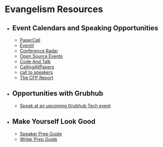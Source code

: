# Evangelism Resources

* ## Event Calendars and Speaking Opportunities
  * [PaperCall](https://www.papercall.io/)
  * [Eventil](https://eventil.com/events)
  * [Conference Radar](https://conferenceradar.com/)
  * [Open Source Events](https://opensource.com/resources/conferences-and-events-monthly)
  * [Code And Talk](https://codeandtalk.com/)
  * [CallingAllPapers](http://callingallpapers.com/)
  * [call to speakers](https://calltospeakers.com/)
  * [The CFP Report](https://thecfpreport.com/)

* ## Opportunities with Grubhub
  * [Speak at an upcoming Grubhub Tech event](mailto:jcoghlan@grubhub.com)
 
* ## Make Yourself Look Good
  * [Speaker Prep Guide](http://github.com/johncoghlan/evangelism/blob/master/speakerprep.md)
  * [Writer Prep Guide](http://github.com/johncoghlan/evangelism/blob/master/writerprep.md)
